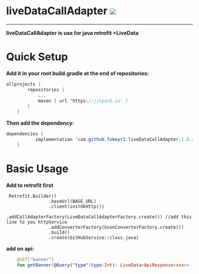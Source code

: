 # liveDataCallAdapter [![](https://jitpack.io/v/Tobeyr1/liveDataCallAdapter.svg)](https://jitpack.io/#Tobeyr1/liveDataCallAdapter)
---------------------------
**liveDataCallAdapter is use for java retrofit +LiveData**

# Quick Setup
**Add it in your root build.gradle at the end of repositories:**

```java
allprojects {
		repositories {
			...
			maven { url 'https://jitpack.io' }
		}
	}
```
**Then add the dependency:**
```java
dependencies {
	       implementation 'com.github.Tobeyr1:liveDataCallAdapter:1.0.2'
	}
```
# Basic Usage
**Add to retrofit first**
```kotin
 Retrofit.Builder()
                .baseUrl(BASE_URL)
                .client(initOkHttp())
                .addCallAdapterFactory(LiveDataCallAdapterFactory.create()) //add this line to you httpService
                .addConverterFactory(GsonConverterFactory.create())
                .build()
                .create(GitHubService::class.java)
```
**add on api:**

```kotlin
    @GET("banner")
    fun getBanner(@Query("type")type:Int): LiveData<ApiResponse<xxx>>
```
